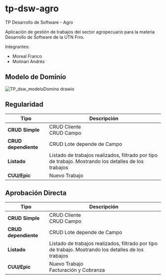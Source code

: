 # tp-dsw-agro
TP Desarrollo de Software - Agro

Aplicación de gestión de trabajos del sector agropecuario para la materia Desarrollo de Software de la UTN Frro.

Integrantes:
- Moreal Franco
- Molinari Andrés


## Modelo de Dominio

![TP_dsw_modeloDomino drawio](https://github.com/user-attachments/assets/03d0914c-6fa4-41b3-b574-4d4a8b22200f)


## Regularidad

| Tipo             | Descripción                                                                                       |
|------------------|---------------------------------------------------------------------------------------------------|
| **CRUD Simple**  | CRUD Cliente<br>CRUD Campo                                                                        |
| **CRUD dependiente** | CRUD Lote depende de Campo                                                                    |
| **Listado**      | Listado de trabajos realizados, filtrado por tipo de trabajo. Mostrando los detalles de los trabajos |
| **CUU/Epic**     | Nuevo Trabajo                                                                                     |

## Aprobación Directa

| Tipo             | Descripción                                                                                       |
|------------------|---------------------------------------------------------------------------------------------------|
| **CRUD Simple**  | CRUD Cliente<br>CRUD Campo                                                                        |
| **CRUD dependiente** | CRUD Lote depende de Campo                                                                    |
| **Listado**      | Listado de trabajos realizados, filtrado por tipo de trabajo. Mostrando los detalles de los trabajos |
| **CUU/Epic**     | Nuevo Trabajo<br>Facturación y Cobranza                                                           |
